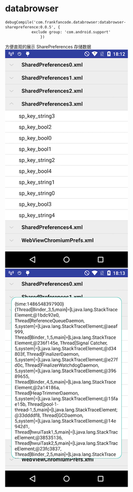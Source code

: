 # databrowser
```
debugCompile('com.frankfancode.databrowser:databrowser-sharepreference:0.0.5', {
            exclude group: 'com.android.support'
                })

```
方便直观的展示 SharePreferences 存储数据
<br/>
![SharePreferences List](/screen/splist.png)
![SharePreferences Value](/screen/spdetail.png)
